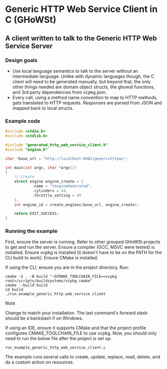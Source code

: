 # Generic HTTP Web Service Client in C (GHoWSt)

## A client written to talk to the Generic HTTP Web Service Server

### Design goals

- Use local language semantics to talk to the server without an intermediate
  language. Unlike with dynamic languages though, the C client will need to be
  generated manually, but beyond that, the only other things needed are domain
  object structs, the ghowst functions, and 3rd party dependencies from
  vcpkg.json.
- Every call, using a method name convention to map to HTTP methods, gets
  translated to HTTP requests. Responses are parsed from JSON and mapped back to
  local structs.

### Example code

```c
#include <stdio.h>
#include <stdlib.h>

#include "generated_http_web_service_client.h"
#include "engine.h"

char *base_url = "http://localhost:8081/generichttpws";

int main(int argc, char *argv[])
{
    // Create
    struct engine engine_create = {
            .name = "CengineGenerated",
            .cylinders = 44,
            .throttle_setting = 49
    };
    int engine_id = create_engines(base_url, engine_create);

    return EXIT_SUCCESS;
}
```

### Running the example

First, ensure the server is running. Refer to other grouped GHoWSt projects to
get and run the server. Ensure a compiler (GCC, MSVC were tested) is installed.
Ensure vcpkg is installed (it doesn't have to be on the PATH for the CLI build
to work). Ensure CMake is installed.

If using the CLI, ensure you are in the project directory. Run:

```
cmake -S . -B build "-DCMAKE_TOOLCHAIN_FILE=<vcpkg root>/scripts/buildsystems/vcpkg.cmake"
cmake --build build
cd build
./run_example_generic_http_web_service_client
```

> [!NOTE]
> Change <vcpkg root> to match your installation. The last command's forward slash should be a backslash if on Windows.

If using an IDE, ensure it supports CMake and that the project profile
configures CMAKE_TOOLCHAIN_FILE to use vcpkg. Now, you should only need to run
the below file after the project is set up:

`run_example_generic_http_web_service_client.c`

The example runs several calls to create, update, replace, read, delete, and do
a custom action on resources.
